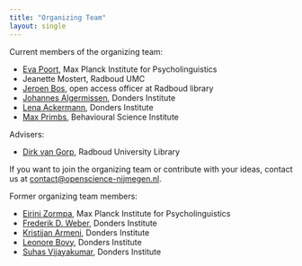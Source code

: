 ```yaml
---
title: "Organizing Team"
layout: single
---
```


Current members of the organizing team:

- [Eva Poort](https://www.mpi.nl/people/poort-eva), Max Planck Institute for Psycholinguistics
- Jeanette Mostert, Radboud UMC
- [Jeroen Bos](https://www.rug.nl/staff/jeroen.bos/), open access officer at Radboud library
- [Johannes Algermissen](https://www.ru.nl/english/people/algermissen-j/), Donders Institute
- [Lena Ackermann](https://www.ru.nl/english/people/ackermann-l/), Donders Institute
- [Max Primbs](https://max-primbs.netlify.app/), Behavioural Science Institute

Advisers:
- [Dirk van Gorp](https://www.ru.nl/english/people/gorp-d-van/), Radboud University Library

If you want to join the organizing team or contribute with your ideas, contact us at contact@openscience-nijmegen.nl.

Former organizing team members:

- [Eirini Zormpa](https://www.mpi.nl/people/zormpa-eirini), Max Planck Institute for Psycholinguistics
- [Frederik D. Weber](https://www.ru.nl/english/people/weber-f/), Donders Institute
- [Kristijan Armeni](https://www.ru.nl/english/people/armeni-k/), Donders Institute
- [Leonore Bovy](https://www.ru.nl/english/people/bovy-l/), Donders Institute
- [Suhas Vijayakumar](http://suhasvijayakumar.in/), Donders Institute
